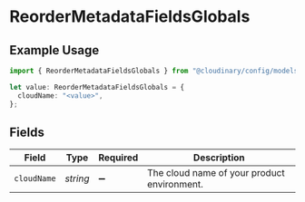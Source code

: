 # ReorderMetadataFieldsGlobals

## Example Usage

```typescript
import { ReorderMetadataFieldsGlobals } from "@cloudinary/config/models/operations";

let value: ReorderMetadataFieldsGlobals = {
  cloudName: "<value>",
};
```

## Fields

| Field                                       | Type                                        | Required                                    | Description                                 |
| ------------------------------------------- | ------------------------------------------- | ------------------------------------------- | ------------------------------------------- |
| `cloudName`                                 | *string*                                    | :heavy_minus_sign:                          | The cloud name of your product environment. |